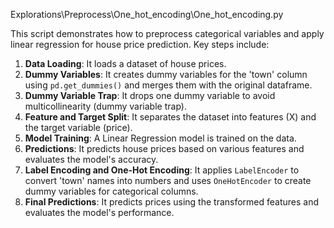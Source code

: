 Explorations\Preprocess\One_hot_encoding\One_hot_encoding.py

This script demonstrates how to preprocess categorical variables and apply linear regression for house price prediction. Key steps include:

1. **Data Loading**: It loads a dataset of house prices.
2. **Dummy Variables**: It creates dummy variables for the 'town' column using `pd.get_dummies()` and merges them with the original dataframe.
3. **Dummy Variable Trap**: It drops one dummy variable to avoid multicollinearity (dummy variable trap).
4. **Feature and Target Split**: It separates the dataset into features (X) and the target variable (price).
5. **Model Training**: A Linear Regression model is trained on the data.
6. **Predictions**: It predicts house prices based on various features and evaluates the model's accuracy.
7. **Label Encoding and One-Hot Encoding**: It applies `LabelEncoder` to convert 'town' names into numbers and uses `OneHotEncoder` to create dummy variables for categorical columns.
8. **Final Predictions**: It predicts prices using the transformed features and evaluates the model's performance.